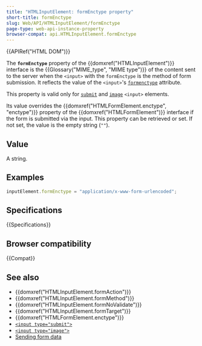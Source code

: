 ```yaml
---
title: "HTMLInputElement: formEnctype property"
short-title: formEnctype
slug: Web/API/HTMLInputElement/formEnctype
page-type: web-api-instance-property
browser-compat: api.HTMLInputElement.formEnctype
---
```


{{APIRef("HTML DOM")}}

The **`formEnctype`** property of the {{domxref("HTMLInputElement")}} interface is the {{Glossary("MIME_type", "MIME type")}} of the content sent to the server when the `<input>` with the `formEnctype` is the method of form submission. It reflects the value of the `<input>`'s [`formenctype`](/en-US/docs/Web/HTML/Reference/Element/input#formenctype) attribute.

This property is valid only for [`submit`](/en-US/docs/Web/HTML/Reference/Element/input/submit) and [`image`](/en-US/docs/Web/HTML/Reference/Element/input/image) `<input>` elements.

Its value overrides the {{domxref("HTMLFormElement.enctype", "enctype")}} property of the {{domxref("HTMLFormElement")}} interface if the form is submitted via the input. This property can be retrieved or set. If not set, the value is the empty string (`""`).

## Value

A string.

## Examples

```js
inputElement.formEnctype = "application/x-www-form-urlencoded";
```

## Specifications

{{Specifications}}

## Browser compatibility

{{Compat}}

## See also

- {{domxref("HTMLInputElement.formAction")}}
- {{domxref("HTMLInputElement.formMethod")}}
- {{domxref("HTMLInputElement.formNoValidate")}}
- {{domxref("HTMLInputElement.formTarget")}}
- {{domxref("HTMLFormElement.enctype")}}
- [`<input type="submit">`](/en-US/docs/Web/HTML/Reference/Element/input/submit)
- [`<input type="image">`](/en-US/docs/Web/HTML/Reference/Element/input/image)
- [Sending form data](/en-US/docs/Learn_web_development/Extensions/Forms/Sending_and_retrieving_form_data)
